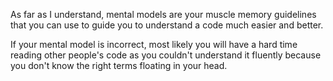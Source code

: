 As far as I understand, mental models are your muscle memory guidelines that you can use to guide you to understand a code much easier and better.

If your mental model is incorrect, most likely you will have a hard time reading other people's code as you couldn't understand it fluently because you don't know the right terms floating in your head.

